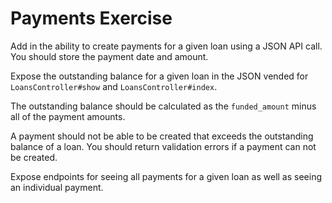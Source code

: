 # Payments Exercise

Add in the ability to create payments for a given loan using a JSON API call. You should store the payment date and amount.

Expose the outstanding balance for a given loan in the JSON vended for `LoansController#show` and `LoansController#index`.

The outstanding balance should be calculated as the `funded_amount` minus all of the payment amounts.

A payment should not be able to be created that exceeds the outstanding balance of a loan. You should return validation errors if a payment can not be created.

Expose endpoints for seeing all payments for a given loan as well as seeing an individual payment.
